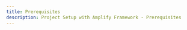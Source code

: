 ```yaml
---
title: Prerequisites
description: Project Setup with Amplify Framework - Prerequisites
---
```


<inline-fragment platform="ios" src="~/lib/project-setup/fragments/native_common/prereq/common_header.md"></inline-fragment>
<inline-fragment platform="android" src="~/lib/project-setup/fragments/native_common/prereq/common_header.md"></inline-fragment>

<inline-fragment platform="ios" src="~/lib/project-setup/fragments/ios/prereq/prereq.md"></inline-fragment>
<inline-fragment platform="android" src="~/lib/project-setup/fragments/android/prereq/prereq.md"></inline-fragment>

<inline-fragment platform="ios" src="~/lib/project-setup/fragments/native_common/prereq/common_body.md"></inline-fragment>
<inline-fragment platform="android" src="~/lib/project-setup/fragments/native_common/prereq/common_body.md"></inline-fragment>
